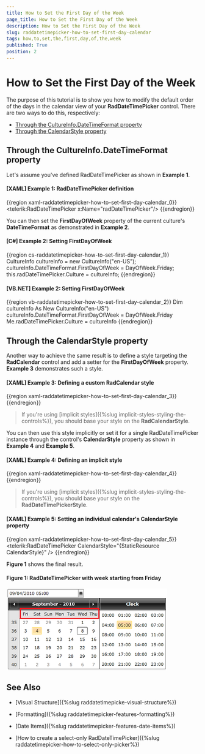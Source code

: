 ```yaml
---
title: How to Set the First Day of the Week
page_title: How to Set the First Day of the Week
description: How to Set the First Day of the Week
slug: raddatetimepicker-how-to-set-first-day-calendar
tags: how,to,set,the,first,day,of,the,week
published: True
position: 2
---
```


# How to Set the First Day of the Week

The purpose of this tutorial is to show you how to modify the default order of the days in the calendar view of your __RadDateTimePicker__ control. There are two ways to do this, respectively:

* [Through the CultureInfo.DateTimeFormat property](#through-the-cultureinfodatetimeformat-property)
* [Through the CalendarStyle property](#through-the-calendarstyle-property)

## Through the CultureInfo.DateTimeFormat property

Let's assume you've defined RadDateTimePicker as shown in **Example 1**.

#### __[XAML] Example 1: RadDateTimePicker definition__

{{region xaml-raddatetimepicker-how-to-set-first-day-calendar_0}}
	<telerik:RadDateTimePicker x:Name="radDateTimePicker"/>
{{endregion}}

You can then set the **FirstDayOfWeek** property of the current culture's **DateTimeFormat** as demonstrated in **Example 2**.

#### __[C#] Example 2: Setting FirstDayOfWeek__

{{region cs-raddatetimepicker-how-to-set-first-day-calendar_1}}
	CultureInfo cultureInfo = new CultureInfo("en-US");
	cultureInfo.DateTimeFormat.FirstDayOfWeek = DayOfWeek.Friday;
	this.radDateTimePicker.Culture = cultureInfo;
{{endregion}}

#### __[VB.NET] Example 2: Setting FirstDayOfWeek__

{{region vb-raddatetimepicker-how-to-set-first-day-calendar_2}}
	Dim cultureInfo As New CultureInfo("en-US")
	cultureInfo.DateTimeFormat.FirstDayOfWeek = DayOfWeek.Friday
	Me.radDateTimePicker.Culture = cultureInfo
{{endregion}}

## Through the CalendarStyle property

Another way to achieve the same result is to define a style targeting the **RadCalendar** control and add a setter for the **FirstDayOfWeek** property. **Example 3** demonstrates such a style.

#### __[XAML] Example 3: Defining a custom RadCalendar style__

{{region xaml-raddatetimepicker-how-to-set-first-day-calendar_3}}
	<Style x:Key="CalendarStyle" TargetType="telerik:RadCalendar">
		<Setter Property="FirstDayOfWeek" Value="Friday" />
	</Style>
{{endregion}}

>If you're using [implicit styles]({%slug implicit-styles-styling-the-controls%}), you should base your style on the __RadCalendarStyle__.

You can then use this style implicitly or set it for a single RadDateTimePicker instance through the control's **CalendarStyle** property as shown in **Example 4** and **Example 5**.

#### __[XAML] Example 4: Defining an implicit style__

{{region xaml-raddatetimepicker-how-to-set-first-day-calendar_4}}
	<Style TargetType="telerik:RadDateTimePicker">
		<Setter Property="CalendarStyle" Value="{StaticResource CalendarStyle}" />
	</Style>
{{endregion}}

>If you're using [implicit styles]({%slug implicit-styles-styling-the-controls%}), you should base your style on the __RadDateTimePickerStyle__.

#### __[XAML] Example 5: Setting an individual calendar's CalendarStyle property__

{{region xaml-raddatetimepicker-how-to-set-first-day-calendar_5}}
	<telerik:RadDateTimePicker CalendarStyle="{StaticResource CalendarStyle}" />
{{endregion}}

**Figure 1** shows the final result.

#### __Figure 1: RadDateTimePicker with week starting from Friday__

![RadDateTimePicker with week starting from Friday](images/dateTimePicker_how_to_set_first_week_day_calendar_010.png)

## See Also

 * [Visual Structure]({%slug raddatetimepicke-visual-structure%})

 * [Formatting]({%slug raddatetimepicker-features-formatting%})

 * [Date Items]({%slug raddatetimepicker-features-date-items%})

 * [How to create a select-only RadDateTimePicker]({%slug raddatetimepicker-how-to-select-only-picker%})
